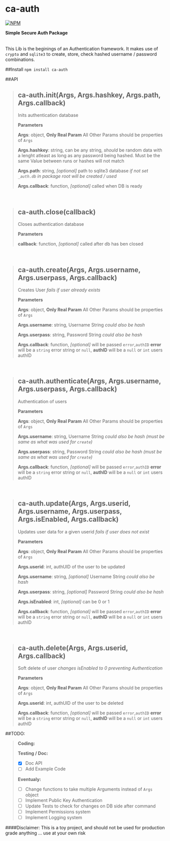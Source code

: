 ca-auth
=======

[![NPM](https://nodei.co/npm/ca-auth.png)](https://npmjs.org/package/ca-auth)

**Simple Secure Auth Package**

######
This Lib is the beginings of an Authentication framework.  It makes use of `crypto` and `sqlite3` to create, store, check hashed username / password combinations.  


##Install
`npm install ca-auth`


##API
> ca-auth.init(Args, Args.hashkey, Args.path, Args.callback) 
> -----------------------------
> Inits authentication database
> 
> **Parameters**
> 
> **Args**: object, **Only Real Param** All Other Params should be properties of `Args`
> 
> **Args.hashkey**: string, can be any string, *should* be random data with a lenght atleast as long as any password being hashed.  Must be the same Value between runs or hashes will not match
> 
> **Args.path**: string, *[optional]* path to sqlite3 database *if not set `_auth.db` in package root will be created / used*
> 
> **Args.callback**: function, *[optional]* called when DB is ready

&nbsp;

> ca-auth.close(callback) 
> -----------------------------
> Closes authentication database
> 
> **Parameters**
> 
> **callback**: function, *[optional]* called after db has ben closed

&nbsp;

> ca-auth.create(Args, Args.username, Args.userpass, Args.callback) 
> -----------------------------
> Creates User *fails if user already exists*
> 
> **Parameters**
> 
> **Args**: object, **Only Real Param** All Other Params should be properties of `Args`
> 
> **Args.username**: string, Username String *could also be hash*
> 
> **Args.userpass**: string, Password String *could also be hash*
> 
> **Args.callback**: function, *[optional]* will be passed `error`,`authID` **error** will be a `string` error string or `null`, **authID** will be a `null` or `int` users authID

&nbsp;

> ca-auth.authenticate(Args, Args.username, Args.userpass, Args.callback) 
> -----------------------------
> Authentication of users
> 
> **Parameters**
> 
> **Args**: object, **Only Real Param** All Other Params should be properties of `Args`
> 
> **Args.username**: string, Username String *could also be hash (must be same as what was used for `create`)*
> 
> **Args.userpass**: string, Password String *could also be hash (must be same as what was used for `create`)*
> 
> **Args.callback**: function, *[optional]* will be passed `error`,`authID` **error** will be a `string` error string or `null`, **authID** will be a `null` or `int` users authID

&nbsp;

> ca-auth.update(Args, Args.userid, Args.username, Args.userpass, Args.isEnabled, Args.callback) 
> -----------------------------
> Updates user data for a given userid *fails if user does not exist*
> 
> **Parameters**
> 
> **Args**: object, **Only Real Param** All Other Params should be properties of `Args`
> 
> **Args.userid**: int, authUID of the user to be updated
> 
> **Args.username**: string, *[optional]* Username String *could also be hash*
> 
> **Args.userpass**: string, *[optional]* Password String *could also be hash*
> 
> **Args.isEnabled**: int, *[optional]* can be 0 or 1
> 
> **Args.callback**: function, *[optional]* will be passed `error`,`authID` **error** will be a `string` error string or `null`, **authID** will be a `null` or `int` users authID

&nbsp;

> ca-auth.delete(Args, Args.userid, Args.callback) 
> -----------------------------
> Soft delete of user *changes isEnabled to 0 preventing Authentication*
> 
> **Parameters**
> 
> **Args**: object, **Only Real Param** All Other Params should be properties of `Args`
> 
> **Args.userid**: int, authUID of the user to be deleted
> 
> **Args.callback**: function, *[optional]* will be passed `error`,`authID` **error** will be a `string` error string or `null`, **authID** will be a `null` or `int` users authID

##TODO:
> **Coding:**
>
> **Testing / Doc:**
> - [x] Doc API
> - [ ] Add Example Code
>
> **Eventualy:**
> - [ ] Change functions to take multiple Arguments instead of `Args` object
> - [ ] Implement Public Key Authentication
> - [ ] Update Tests to check for changes on DB side after command
> - [ ] Implement Permissions system
> - [ ] Implement Logging system


####Disclaimer:
This is a toy project, and should not be used for production grade anything ... use at your own risk

